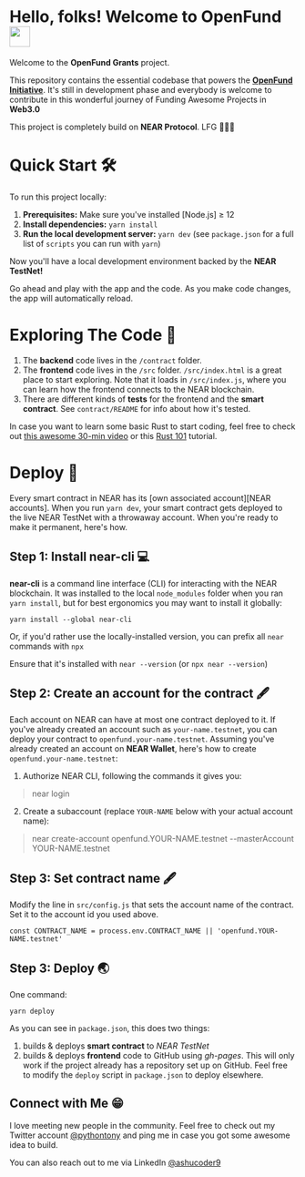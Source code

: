 # Hello, folks! Welcome to OpenFund <img src="https://raw.githubusercontent.com/MartinHeinz/MartinHeinz/master/wave.gif" width="36px">
Welcome to the **OpenFund Grants** project.

This repository contains the essential codebase that powers the [**OpenFund Initiative**](https://openfund.live). It's still in development phase and everybody is welcome to contribute in this wonderful journey of Funding Awesome Projects in **Web3.0**

This project is completely build on **NEAR Protocol**. LFG 🚀🚀🚀


Quick Start 🛠
===========
To run this project locally:
1. **Prerequisites:** Make sure you've installed [Node.js] ≥ 12
2. **Install dependencies:** `yarn install`
3. **Run the local development server:** `yarn dev` (see `package.json` for a full list of `scripts` you can run with `yarn`)

Now you'll have a local development environment backed by the **NEAR TestNet!**

Go ahead and play with the app and the code. As you make code changes, the app will automatically reload.

Exploring The Code 📝
==================

1. The **backend** code lives in the `/contract` folder.
2. The **frontend** code lives in the `/src` folder. `/src/index.html` is a great place to start exploring. Note that it loads in `/src/index.js`, where you can learn how the frontend connects to the NEAR blockchain.
3. There are different kinds of **tests** for the frontend and the **smart contract**. See `contract/README` for info about how it's tested.

In case you want to learn some basic Rust to start coding, feel free to check out [this awesome 30-min video](https://www.youtube.com/watch?v=KDn_j48yoAo&t=581s) or this [Rust 101](https://github.com/ashucoder9/Rust-101) tutorial.


Deploy 🚀
======

Every smart contract in NEAR has its [own associated account][NEAR accounts]. When you run `yarn dev`, your smart contract gets deployed to the live NEAR TestNet with a throwaway account. When you're ready to make it permanent, here's how.


Step 1: Install near-cli 💻
-------------------------------------

**near-cli** is a command line interface (CLI) for interacting with the NEAR blockchain. It was installed to the local `node_modules` folder when you ran `yarn install`, but for best ergonomics you may want to install it globally:

    yarn install --global near-cli

Or, if you'd rather use the locally-installed version, you can prefix all `near` commands with `npx`

Ensure that it's installed with `near --version` (or `npx near --version`)


Step 2: Create an account for the contract 🖋
------------------------------------------

Each account on NEAR can have at most one contract deployed to it. If you've already created an account such as `your-name.testnet`, you can deploy your contract to `openfund.your-name.testnet`. Assuming you've already created an account on **NEAR Wallet**, here's how to create `openfund.your-name.testnet`:

1. Authorize NEAR CLI, following the commands it gives you:

>near login

2. Create a subaccount (replace `YOUR-NAME` below with your actual account name):

>near create-account openfund.YOUR-NAME.testnet --masterAccount YOUR-NAME.testnet


Step 3: Set contract name 🖋
---------------------------------

Modify the line in `src/config.js` that sets the account name of the contract. Set it to the account id you used above.

    const CONTRACT_NAME = process.env.CONTRACT_NAME || 'openfund.YOUR-NAME.testnet'


Step 3: Deploy 🌏
---------------

One command:

    yarn deploy

As you can see in `package.json`, this does two things:

1. builds & deploys **smart contract** to *NEAR TestNet*
2. builds & deploys **frontend** code to GitHub using *gh-pages*. This will only work if the project already has a repository set up on GitHub. Feel free to modify the `deploy` script in `package.json` to deploy elsewhere.


Connect with Me 😁
---------------------------------

I love meeting new people in the community. Feel free to check out my Twitter account [@pythontony](https://twitter.com/pythontony) and ping me in case you got some awesome idea to build.

You can also reach out to me via LinkedIn [@ashucoder9](https://linkedin.com/in/ashucoder9)
